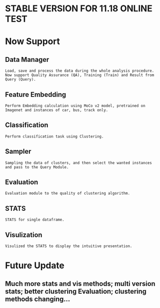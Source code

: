# STABLE VERSION FOR 11.18 ONLINE TEST
# Now Support
## Data Manager
    Load, save and process the data during the whole analysis procedure. Now support Quality Assurance (QA), Training (Train) and Result from Query (Query).

## Feature Embedding
    Perform Embedding calculation using MoCo v2 model, pretrained on Imagenet and instances of car, bus, track only.

## Classification
    Perform classification task using Clustering.

## Sampler
    Sampling the data of clusters, and then select the wanted instances and pass to the Query Module.

## Evaluation
    Evaluation module to the quality of clustering algorithm.

## STATS
    STATS for single dataframe.

## Visulization
    Visulized the STATS to display the intuitive presentation.

# Future Update
## Much more stats and vis methods; multi version stats; better clustering Evaluation; clustering methods changing...